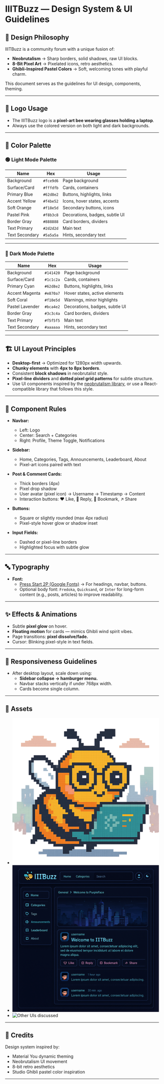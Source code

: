 # IIITBuzz — Design System & UI Guidelines

## 🎨 Design Philosophy

IIITBuzz is a community forum with a unique fusion of:
- **Neobrutalism** → Sharp borders, solid shadows, raw UI blocks.
- **8-Bit Pixel Art** → Pixelated icons, retro aesthetics.
- **Ghibli-Inspired Pastel Colors** → Soft, welcoming tones with playful charm.

This document serves as the guidelines for UI design, components, theming.

---

## 🐝 Logo Usage

- The IIITBuzz logo is a **pixel-art bee wearing glasses holding a laptop**.
- Always use the colored version on both light and dark backgrounds.

---

## 🌈 Color Palette

### 🟢 **Light Mode Palette**
| Name          | Hex       | Usage                               |
|---------------|-----------|-------------------------------------|
| Background    | `#fce9d6` | Page background                     |
| Surface/Card  | `#fffdfb` | Cards, containers                   |
| Primary Blue  | `#62d8e2` | Buttons, highlights, links          |
| Accent Yellow | `#f4be52` | Icons, hover states, accents        |
| Soft Orange   | `#f18e5d` | Secondary buttons, icons            |
| Pastel Pink   | `#f8b3c8` | Decorations, badges, subtle UI      |
| Border Gray   | `#888888` | Card borders, dividers              |
| Text Primary  | `#2d2d2d` | Main text                           |
| Text Secondary| `#5a5a5a` | Hints, secondary text               |

---

### 🔵 **Dark Mode Palette**
| Name           | Hex       | Usage                               |
|----------------|-----------|-------------------------------------|
| Background     | `#141420` | Page background                     |
| Surface/Card   | `#1c1c2a` | Cards, containers                   |
| Primary Cyan   | `#62d8e2` | Buttons, highlights, links          |
| Accent Magenta | `#e870a7` | Hover states, active elements       |
| Soft Coral     | `#f18e5d` | Warnings, minor highlights          |
| Pastel Lavender| `#bca4e2` | Decorations, badges, subtle UI      |
| Border Gray    | `#3c3c4a` | Card borders, dividers              |
| Text Primary   | `#f5f5f5` | Main text                           |
| Text Secondary | `#aaaaaa` | Hints, secondary text               |

---

## 🏗️ UI Layout Principles

- **Desktop-first** → Optimized for 1280px width upwards.
- **Chunky elements** with **4px to 8px borders**.
- Consistent **block shadows** in neobrutalist style.
- **Pixel-line dividers** and **dotted pixel grid patterns** for subtle structure.
- Use UI components inspired by the [neobrutalism library](https://neobrutalism.dev), or use a React-compatible library that follows this style.

---

## 📐 Component Rules

- **Navbar:**  
  - Left: Logo  
  - Center: Search + Categories  
  - Right: Profile, Theme Toggle, Notifications  

- **Sidebar:**  
  - Home, Categories, Tags, Announcements, Leaderboard, About  
  - Pixel-art icons paired with text  

- **Post & Comment Cards:**  
  - Thick borders (4px)  
  - Pixel drop shadow  
  - User avatar (pixel icon) → Username → Timestamp → Content  
  - Interaction buttons: ❤️ Like, 💬 Reply, 🔖 Bookmark, ↗️ Share  

- **Buttons:**  
  - Square or slightly rounded (max 4px radius)  
  - Pixel-style hover glow or shadow inset  

- **Input Fields:**  
  - Dashed or pixel-line borders  
  - Highlighted focus with subtle glow  

---

## 🔤 Typography

- **Font:**  
  - [Press Start 2P (Google Fonts)](https://fonts.google.com/specimen/Press+Start+2P) → For headings, navbar, buttons.  
  - Optional body font: `Fredoka`, `Quicksand`, or `Inter` for long-form content (e.g., posts, articles) to improve readability.

---

## ✨ Effects & Animations

- Subtle **pixel glow** on hover.  
- **Floating motion** for cards — mimics Ghibli wind spirit vibes.  
- Page transitions: **pixel dissolve/fade.**  
- Cursor: Blinking pixel-style in text fields.

---

## 🔧 Responsiveness Guidelines

- After desktop layout, scale down using:
  - **Sidebar collapse → hamburger menu.**  
  - Navbar stacks vertically if under 768px width.  
  - Cards become single column.

---

## 📁 Assets

- ![IIITBuzz Logo](assets/logo.png)  
- ![Homepage Overview](assets/overview.png)
- ![Other UIs discussed](assets/other-ui.png)

---

## 🤝 Credits

Design system inspired by:  
- Material You dynamic theming  
- Neobrutalism UI movement  
- 8-bit retro aesthetics  
- Studio Ghibli pastel color inspiration

---
